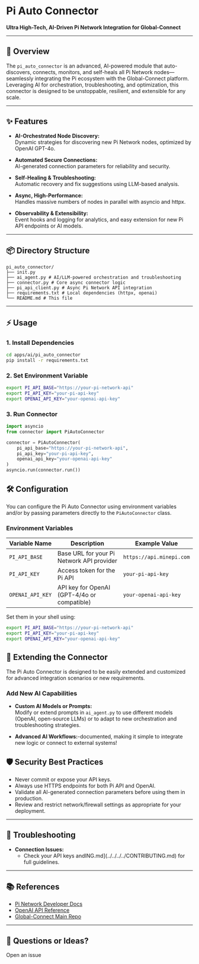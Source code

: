 # Pi Auto Connector

**Ultra High-Tech, AI-Driven Pi Network Integration for Global-Connect**

---

## 🚀 Overview

The `pi_auto_connector` is an advanced, AI-powered module that auto-discovers, connects, monitors, and self-heals all Pi Network nodes—seamlessly integrating the Pi ecosystem with the Global-Connect platform. Leveraging AI for orchestration, troubleshooting, and optimization, this connector is designed to be unstoppable, resilient, and extensible for any scale.

---

## ✨ Features

- **AI-Orchestrated Node Discovery:**  
  Dynamic strategies for discovering new Pi Network nodes, optimized by OpenAI GPT-4o.

- **Automated Secure Connections:**  
  AI-generated connection parameters for reliability and security.

- **Self-Healing & Troubleshooting:**  
  Automatic recovery and fix suggestions using LLM-based analysis.

- **Async, High-Performance:**  
  Handles massive numbers of nodes in parallel with asyncio and httpx.

- **Observability & Extensibility:**  
  Event hooks and logging for analytics, and easy extension for new Pi API endpoints or AI models.

---

## 📦 Directory Structure

```
pi_auto_connector/
├── init.py
├── ai_agent.py # AI/LLM-powered orchestration and troubleshooting
├── connector.py # Core async connector logic
├── pi_api_client.py # Async Pi Network API integration
├── requirements.txt # Local dependencies (httpx, openai)
└── README.md # This file
```
---

## ⚡ Usage

### 1. Install Dependencies

```bash
cd apps/ai/pi_auto_connector
pip install -r requirements.txt
```
### 2. Set Environment Variable

```bash
export PI_API_BASE="https://your-pi-network-api"
export PI_API_KEY="your-pi-api-key"
export OPENAI_API_KEY="your-openai-api-key"
```

### 3. Run Connector

```python
import asyncio
from connector import PiAutoConnector

connector = PiAutoConnector(
    pi_api_base="https://your-pi-network-api",
    pi_api_key="your-pi-api-key",
    openai_api_key="your-openai-api-key"
)
asyncio.run(connector.run())
```

## 🛠️ Configuration

You can configure the Pi Auto Connector using environment variables and/or by passing parameters directly to the `PiAutoConnector` class.

### Environment Variables

| Variable Name        | Description                                    | Example Value                           |
|----------------------|------------------------------------------------|-----------------------------------------|
| `PI_API_BASE`        | Base URL for your Pi Network API provider      | `https://api.minepi.com`                |
| `PI_API_KEY`         | Access token for the Pi API                    | `your-pi-api-key`                       |
| `OPENAI_API_KEY`     | API key for OpenAI (GPT-4/4o or compatible)    | `your-openai-api-key`                   |

Set them in your shell using:

```bash
export PI_API_BASE="https://your-pi-network-api"
export PI_API_KEY="your-pi-api-key"
export OPENAI_API_KEY="your-openai-api-key"
```

## 🧠 Extending the Connector

The Pi Auto Connector is designed to be easily extended and customized for advanced integration scenarios or new requirements.

### Add New AI Capabilities

- **Custom AI Models or Prompts:**  
  Modify or extend prompts in `ai_agent.py` to use different models (OpenAI, open-source LLMs) or to adapt to new orchestration and troubleshooting strategies.

- **Advanced AI Workflows:**-documented, making it simple to integrate new logic or connect to external systems!

## 🛡️ Security Best Practices

- Never commit or expose your API keys.
- Always use HTTPS endpoints for both Pi API and OpenAI.
- Validate all AI-generated connection parameters before using them in production.
- Review and restrict network/firewall settings as appropriate for your deployment.

---

## 🐞 Troubleshooting

- **Connection Issues:**  
  - Check your API keys andING.md](../../../../CONTRIBUTING.md) for full guidelines.

---

## 📚 References

- [Pi Network Developer Docs](https://minepi.com/developers/)
- [OpenAI API Reference](https://platform.openai.com/docs/api-reference)
- [Global-Connect Main Repo](https://github.com/KOSASIH/Global-Connect)

---

## 💬 Questions or Ideas?

Open an issue
